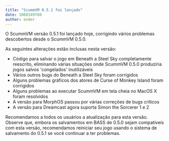 ```yaml
---
title: "ScummVM 0.5.1 foi lançado"
date: 1060349760
author: ender
---
```


O ScummVM versão 0.5.1 foi lançado hoje, corrigindo vários problemas descobertos desde o ScummVM 0.5.0.

As seguintes alterações estão inclusas nesta versão:

*   Código para salvar o jogo em Beneath a Steel Sky completamente reescrito, eliminando várias situações onde ScummVM 0.5.0 produziria jogos salvos 'congelados' inutilizáveis
*   Vários outros bugs do Beneath a Steel Sky foram corrigidos
*   Alguns problemas gráficos dos atores de Curse of Monkey Island foram corrigidos
*   Alguns problemas ao executar ScummVM em tela cheia no MacOS X foram resolvidos
*   A versão para MorphOS passou por várias correções de bugs críticos
*   A versão para Dreamcast agora suporta Simon the Sorcerer 1 e 2

Recomendamos a todos os usuários a atualização para esta versão. Observe que, embora os salvamentos em BASS de 0.5.0 sejam compatíveis com esta versão, recomendamos reiniciar seu jogo usando o sistema de salvamento do 0.5.1 se você continuar a ter problemas.
